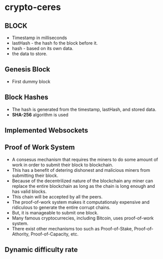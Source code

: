 # crypto-ceres

## BLOCK
- Timestamp in milliseconds
- lastHash - the hash fo the block before it.
- hash - based on its own data.
- the data to store.
## Genesis Block
- First dummy block
## Block Hashes
- The hash is generated from the timestamp, lastHash, and stored data.
- **SHA-256** algorithm is used
## Implemented Websockets 
## Proof of Work System
- A consesus mechanism that requires the miners to do some amount of work in order to submit their block to blockchain.
- This has a benefit of detering dishonest and malicious miners from submitting their block.
- Because of the decentrilized nature of the blockchain any miner can replace the entire blockchain as long as the chain is long enough and has valid blocks.
- This chain will be accepted by all the peers.
- The proof-of-work system makes it computationaly expensive and ridiculous to generate the entire corrupt chains.
- But, it is manageable to submit one block.
- Many famous cryptocurrecies, including Bitcoin, uses proof-of-work system.
- There exist other mechanisms too such as Proof-of-Stake, Proof-of-Athority, Proof-of-Capacity, etc.
## Dynamic difficulty rate
